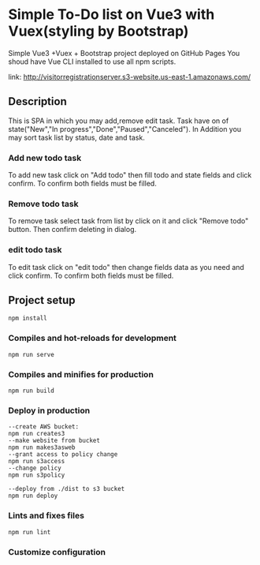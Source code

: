 # Simple To-Do list on Vue3 with Vuex(styling by Bootstrap)

Simple Vue3 +Vuex + Bootstrap project deployed on GitHub Pages
You shoud have Vue CLI installed to use all npm scripts.

link:
http://visitorregistrationserver.s3-website.us-east-1.amazonaws.com/

## Description 

This is SPA in which you may add,remove edit task.
Task have on of state("New","In progress","Done","Paused","Canceled").
In Addition you may sort task list by status, date and task.

### Add new todo task
To add new task click on "Add todo" then fill todo and state fields and click confirm.
To confirm both fields must be filled.

### Remove todo task
To remove task select task from list by click on it and click "Remove todo" button.
Then confirm deleting in dialog.

### edit todo task
To edit task click on "edit todo" then change fields data as you need and click confirm.
To confirm both fields must be filled.


## Project setup

```
npm install

```

### Compiles and hot-reloads for development

```
npm run serve
```

### Compiles and minifies for production

```
npm run build
```

### Deploy in production

```
--create AWS bucket:
npm run creates3
--make website from bucket
npm run makes3asweb
--grant access to policy change
npm run s3access
--change policy
npm run s3policy

--deploy from ./dist to s3 bucket
npm run deploy

```

### Lints and fixes files

```
npm run lint
```

### Customize configuration
